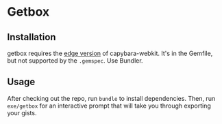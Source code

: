 # Getbox

## Installation

getbox requires the [edge version](https://github.com/thoughtbot/capybara-webkit) of capybara-webkit. It's in the Gemfile, but not supported by the `.gemspec`. Use Bundler.

## Usage

After checking out the repo, run `bundle` to install dependencies. Then, run `exe/getbox` for an interactive prompt that will take you through exporting your gists.
